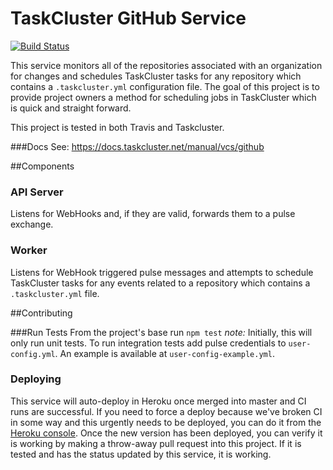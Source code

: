 TaskCluster GitHub Service
==========================
[![Build Status](https://travis-ci.org/taskcluster/taskcluster-github.svg?branch=master)](https://travis-ci.org/taskcluster/taskcluster-github)

This service monitors all of the repositories associated with an organization for changes and schedules TaskCluster tasks for any repository which contains a `.taskcluster.yml` configuration file. The goal of this project is to provide project owners a method for scheduling jobs in TaskCluster which is quick and straight forward.

This project is tested in both Travis and Taskcluster.

###Docs
See: https://docs.taskcluster.net/manual/vcs/github

##Components

### API Server
Listens for WebHooks and, if they are valid, forwards them to a pulse exchange.

### Worker
Listens for WebHook triggered pulse messages and attempts to schedule TaskCluster tasks for any events related to a repository which contains a `.taskcluster.yml` file.

##Contributing

###Run Tests
From the project's base run ``npm test``
*note:* Initially, this will only run unit tests. To run integration tests add pulse credentials to ``user-config.yml``. An example is available at ``user-config-example.yml``.

### Deploying
This service will auto-deploy in Heroku once merged into master and CI runs are successful. If you need to force a deploy because we've broken CI in some way and this urgently needs to be deployed, you can do it from the [Heroku console](https://dashboard-preview.heroku.com/apps/taskcluster-github/deploy/github). Once the new version has been deployed, you can verify it is working by making a throw-away pull request into this project. If it is tested and has the status updated by this service, it is working.
